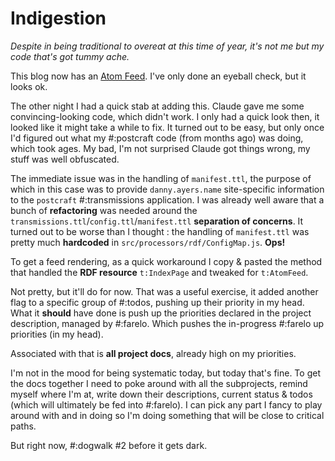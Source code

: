 # Indigestion

*Despite in being traditional to overeat at this time of year, it's not me but my code that's got tummy ache.*

This blog now has an [Atom Feed](https://danny.ayers.name/atom.xml). I've only done an eyeball check, but it looks ok.

The other night I had a quick stab at adding this. Claude gave me some convincing-looking code, which didn't work. I only had a quick look then, it looked like it might take a while to fix. It turned out to be easy, but only once I'd figured out what my #:postcraft code (from months ago) was doing, which took ages. My bad, I'm not surprised Claude got things wrong, my stuff was well obfuscated.

The immediate issue was in the handling of `manifest.ttl`, the purpose of which in this case was to provide `danny.ayers.name` site-specific information to the `postcraft` #:transmissions application. I was already well aware that a bunch of **refactoring** was needed around the `transmissions.ttl`/`config.ttl`/`manifest.ttl` **separation of concerns**. It turned out to be worse than I thought : the handling of `manifest.ttl` was pretty much **hardcoded** in `src/processors/rdf/ConfigMap.js`. **Ops!**

To get a feed rendering, as a quick workaround I copy & pasted the method that handled the **RDF resource** `t:IndexPage` and tweaked for `t:AtomFeed`.

Not pretty, but it'll do for now. That was a useful exercise, it added another flag to a specific group of #:todos, pushing up their priority in my head. What it **should** have done is push up the priorities declared in the project description, managed by #:farelo. Which pushes the in-progress #:farelo up priorities (in my head).

Associated with that is **all project docs**, already high on my priorities.

I'm not in the mood for being systematic today, but today that's fine. To get the docs together I need to poke around with all the subprojects, remind myself where I'm at, write down their descriptions, current status & todos (which will ultimately be fed into #:farelo).
I can pick any part I fancy to play around with and in doing so I'm doing something that will be close to critical paths.

But right now, #:dogwalk #2 before it gets dark.
